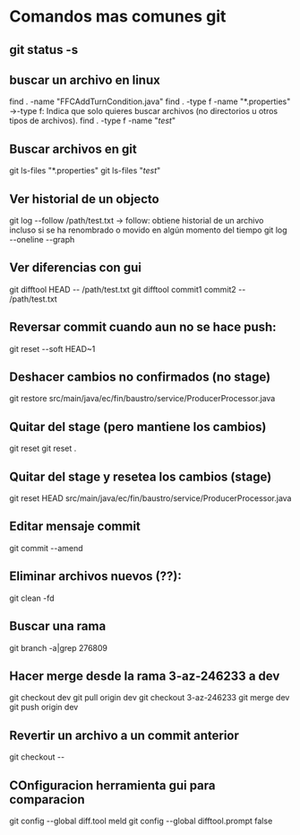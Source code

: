 # Comandos mas comunes git

## git status -s

## buscar un archivo en linux
find . -name "FFCAddTurnCondition.java"
find . -type f -name "*.properties"  ->-type f: Indica que solo quieres buscar archivos (no directorios u otros tipos de archivos).
find . -type f -name "*test*"

## Buscar archivos en git
git ls-files "*.properties"
git ls-files "*test*"

## Ver historial de un objecto
git log --follow /path/test.txt -> follow: obtiene historial de un archivo incluso si se ha renombrado o movido en algún momento del tiempo
git log --oneline --graph

## Ver diferencias con gui
git difftool HEAD -- /path/test.txt
git difftool commit1 commit2 -- /path/test.txt

## Reversar commit cuando aun no se hace push:
git reset --soft HEAD~1

## Deshacer cambios no confirmados (no stage)
git restore src/main/java/ec/fin/baustro/service/ProducerProcessor.java

## Quitar del stage (pero mantiene los cambios)
git reset <file>
git reset .

## Quitar del stage y resetea los cambios (stage)
git reset HEAD src/main/java/ec/fin/baustro/service/ProducerProcessor.java

## Editar mensaje commit
git commit --amend

## Eliminar archivos nuevos (??):
git clean -fd

## Buscar una rama
git branch -a|grep 276809

## Hacer merge desde la rama 3-az-246233 a dev
git checkout dev
git pull origin dev
git checkout 3-az-246233
git merge dev
git push origin dev

## Revertir un archivo a un commit anterior
git checkout <commit-hash> -- <archivo>

## COnfiguracion herramienta gui para comparacion
git config --global diff.tool meld
git config --global difftool.prompt false